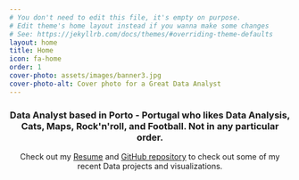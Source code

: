 ```yaml
---
# You don't need to edit this file, it's empty on purpose.
# Edit theme's home layout instead if you wanna make some changes
# See: https://jekyllrb.com/docs/themes/#overriding-theme-defaults
layout: home
title: Home
icon: fa-home
order: 1
cover-photo: assets/images/banner3.jpg
cover-photo-alt: Cover photo for a Great Data Analyst
---
```

<header>
  <h3 class="alt"><strong>Data Analyst based in Porto - Portugal who likes Data Analysis, Cats, Maps, Rock'n'roll, and Football. Not in any particular order.</strong></h3> 
  <p>Check out my <a href="/assets/CV Rafael Belokurows - May 23.pdf">Resume</a> and <a href="https://github.com/rafabelokurows/">GitHub repository</a> to check out some of my recent Data projects and visualizations.</p>
</header>
